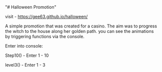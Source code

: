 "# Halloween Promotion" 

visit - https://gee63.github.io/halloween/

A simple promotion that was created for a casino. The aim was to progress the witch to the house along her golden path. you can see the animations by triggering functions via the console.

Enter into console: 

Step10() - Enter 1 - 10

level3() - Enter 1 - 3
